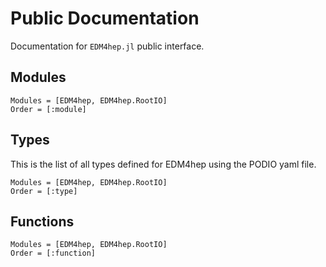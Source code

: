 # Public Documentation

Documentation for `EDM4hep.jl` public interface.


## Modules
```@autodocs
Modules = [EDM4hep, EDM4hep.RootIO]
Order = [:module]
```
## Types
This is the list of all types defined for EDM4hep using the PODIO yaml file.

```@autodocs
Modules = [EDM4hep, EDM4hep.RootIO]
Order = [:type]
```
## Functions
```@autodocs
Modules = [EDM4hep, EDM4hep.RootIO]
Order = [:function]
```


